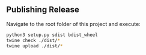 ## Publishing Release

Navigate to the root folder of this project and execute:
```bash
python3 setup.py sdist bdist_wheel
twine check ./dist/*
twine upload ./dist/*
```